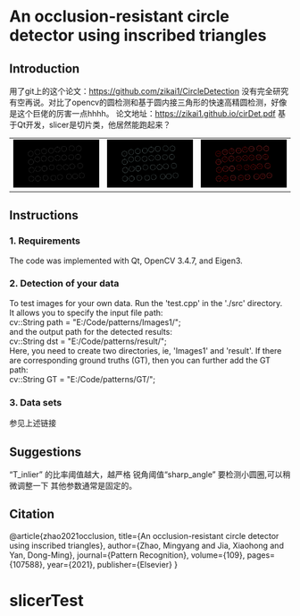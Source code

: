 # An occlusion-resistant circle detector using inscribed triangles


## Introduction
用了git上的这个论文：https://github.com/zikai1/CircleDetection
没有完全研究有空再说。对比了opencv的圆检测和基于圆内接三角形的快速高精圆检测，好像是这个巨佬的厉害一点hhhh。
论文地址：https://zikai1.github.io/cirDet.pdf
基于Qt开发，slicer是切片类，他居然能跑起来？

<table>
    <tr>
         <td ><center><img src="https://github.com/AKYakult/sliceTest/blob/main/origin.png"> </center></td>
        <td ><center><img src="https://github.com/AKYakult/sliceTest/blob/main/opencv_result.png"> </center></td>
        <td ><center><img src="https://github.com/AKYakult/sliceTest/blob/main/new.png"> </center></td>
    </tr>
</table>


## Instructions
### 1. Requirements
The code was implemented with Qt, OpenCV 3.4.7, and Eigen3.

### 2. Detection of your data
To test images for your own data. Run the 'test.cpp' in the './src' directory.  
It allows you to specify the input file path:  
cv::String path = "E:/Code/patterns/Images1/";  
and the output path for the detected results:  
cv::String dst = "E:/Code/patterns/result/";  
Here, you need to create two directories, ie, 'Images1' and 'result'. If there are corresponding ground truths (GT), then you can further add the GT path:  
cv::String GT = "E:/Code/patterns/GT/";

### 3. Data sets
参见上述链接


## Suggestions

“T_inlier” 的比率阈值越大，越严格
锐角阈值“sharp_angle” 要检测小圆圈,可以稍微调整一下
其他参数通常是固定的。

## Citation
@article{zhao2021occlusion, title={An occlusion-resistant circle detector using inscribed triangles}, author={Zhao, Mingyang and Jia, Xiaohong and Yan, Dong-Ming}, journal={Pattern Recognition}, volume={109}, pages={107588}, year={2021}, publisher={Elsevier} }
# slicerTest
